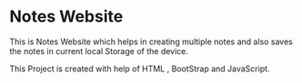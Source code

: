 # Notes Website

This is Notes Website which helps in creating multiple notes and also saves the notes in current local Storage of the device.

This Project is created with help of HTML , BootStrap and JavaScript.